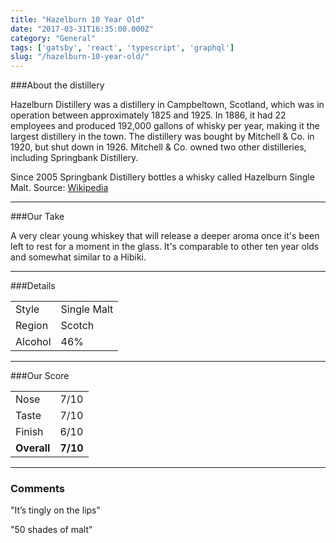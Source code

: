 ```yaml
---
title: "Hazelburn 10 Year Old"
date: "2017-03-31T16:35:00.000Z"
category: "General"
tags: ['gatsby', 'react', 'typescript', 'graphql']
slug: "/hazelburn-10-year-old/"
---
```

###About the distillery

Hazelburn Distillery was a distillery in Campbeltown, Scotland, which was in operation between approximately 1825 and 1925. In 1886, it had 22 employees and produced 192,000 gallons of whisky per year, making it the largest distillery in the town. The distillery was bought by Mitchell & Co. in 1920, but shut down in 1926. Mitchell & Co. owned two other distilleries, including Springbank Distillery.

Since 2005 Springbank Distillery bottles a whisky called Hazelburn Single Malt.
Source: [Wikipedia](https://en.wikipedia.org/wiki/Hazelburn_distillery)

---

###Our Take

A very clear young whiskey that will release a deeper aroma once it's been left to rest for a moment in the glass. It's comparable to other ten year olds and somewhat similar to a Hibiki. 

---

###Details
<table>  
<tr>  
<td class="grey">Style</td><td>Single Malt</td>  
</tr>  
<tr>  
<td class="grey">Region</td><td>Scotch</td>  
</tr>  
<tr>  
<td class="grey">Alcohol</td><td>46%</td>  
</tr>  
</table>


---

###Our Score
<table class="score-table">  
<tr>  
<td class="grey">Nose</td><td>7/10</td>  
</tr>  
<tr>  
<td class="grey">Taste</td><td>7/10</td>  
</tr>  
<tr>  
<td class="grey">Finish</td><td>6/10</td>  
</tr>  
<tr>  
<td class="grey"><strong>Overall</strong></td><td><strong>7/10</strong></td>  
</tr>  
</table>

---

### Comments
"It’s tingly on the lips"

"50 shades of malt"


    